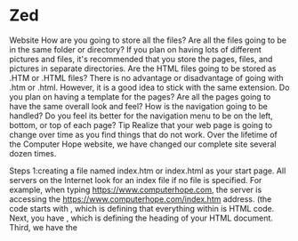 # Zed
Website
How are you going to store all the files? Are all the files going to be in the same folder or directory? If you plan on having lots of different pictures and files, it's recommended that you store the pages, files, and pictures in separate directories.
Are the HTML files going to be stored as .HTM or .HTML files? There is no advantage or disadvantage of going with .htm or .html. However, it is a good idea to stick with the same extension.
Do you plan on having a template for the pages? Are all the pages going to have the same overall look and feel?
How is the navigation going to be handled? Do you feel its better for the navigation menu to be on the left, bottom, or top of each page?
Tip 
Realize that your web page is going to change over time as you find things that do not work. Over the lifetime of the Computer Hope website, we have changed our complete site several dozen times.

Steps
1:creating a file named index.htm or index.html as your start page. All servers on the Internet look for an index file if no file is specified. For example, when typing https://www.computerhope.com, the server is accessing the https://www.computerhope.com/index.htm address. (the code starts with <html>, which is defining that everything within <html> is HTML code. Next, you have <head>, which is defining the heading of your HTML document. Third, we have the <title> section within <head>, which defines the web page title that is displayed at the top of the Internet browser window. Finally, the <body> section contains what is shown on the web page.)(<center>, which is telling the browser to center the information in these tags. Next, the <h1> or heading one statement tells the browser to display the text in the largest heading style. Next, the <hr> tag tells the browser to display a line straight across the screen. The third line contains <br> that creates a line break on the page. Next, the <p> is short for "paragraph" and helps separate the text on the page. Next, the <b> tag is short for bold and will bold the text contained in the tag. Next, the <ul> starts a bullet list and each bullet is represented by the <li> tag. Finally, the "'<a href'" tag is a method of creating a link to another location. In this example, we are creating a bulleted list of links to Computer Hope and Google.)
  2.There are two methods of displaying images on your web page. The first method is linking to another website to display the images by using the below code.
'<img src="https://www.computerhope.com/logo.gif" alt="logo">'
Using the above HTML tag, you can display images located on other websites, which is also called a hotlink. However, we advise against using this type of link, as it can cause your web page to load slower and could cause missing images to occur if the other site removes the images. The alternate and recommended method would be to use the below code.
<img src="mypic.gif" alt="My picture">
Or if you have an "images" folder:
<img src="images/mypic.gif" alt="My images picture">
  3.When accessing files in other directories that are ahead of the current directory, first specify the directory and then the file name. For example, if you are trying to access or display the image file mypic.gif in the image folder, create the link as shown below.
image/mypic.gif. Next, if you wanted to access the image file mypic.gif that is back one directory, you would want to use the example below.
../mypic.gif(This rule can be applied to as many directories back as possible. For example, if you wanted to go back three directories and then go into the images directory, then you would use the example below.
../../../image/mypic.gif.)(A local path works fine on the computer hard drive (locally); however, when posted on the Internet, no one but the person with the file locally will be able to display the file.)(Finally, remember when specifying the directory that you are using a forward slash (/) and not a backslash.)
  4. ISPs (Internet service providers) and web hosting companies provide FTP (File Transfer Protocol) access that allows the users to copy files from your computer to the server. PC users have two possibilities; one is to use the FTP program included with Windows, and the other recommended solution is to download an FTP program. Using one of these tools should enable the user to send his or her files, providing the server allows FTP access.
Once connected to the server, locate the folder or directory that contains your web page. Usually, this folder is public_html. If you are using Windows FTP, type cd public_html or type dir to see what the folder is named. Or open the folder through CuteFTP or the FTP client program you're opening. Once in this folder, you can send your HTML files to the server to access them over the Internet. Windows FTP users to send your files, for example, type send index.htm.
